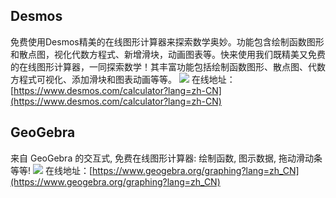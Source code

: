 ## Desmos
免费使用Desmos精美的在线图形计算器来探索数学奥妙。功能包含绘制函数图形和散点图，视化代数方程式、新增滑块，动画图表等。快来使用我们既精美又免费的在线图形计算器，一同探索数学！其丰富功能包括绘制函数图形、散点图、代数方程式可视化、添加滑块和图表动画等等。
![](https://foruda.gitee.com/images/1724735179638967852/57905af9_8031453.jpeg)
在线地址：[https://www.desmos.com/calculator?lang=zh-CN](https://www.desmos.com/calculator?lang=zh-CN)

## GeoGebra
来自 GeoGebra 的交互式, 免费在线图形计算器: 绘制函数, 图示数据, 拖动滑动条等等!
![](https://foruda.gitee.com/images/1724733998414139985/596e96c0_8031453.jpeg)
在线地址：[https://www.geogebra.org/graphing?lang=zh_CN](https://www.geogebra.org/graphing?lang=zh_CN)